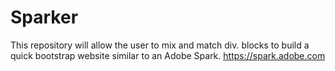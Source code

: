 # Sparker
This repository will allow the user to mix and match div. blocks to build a quick bootstrap website similar to an Adobe Spark. https://spark.adobe.com
